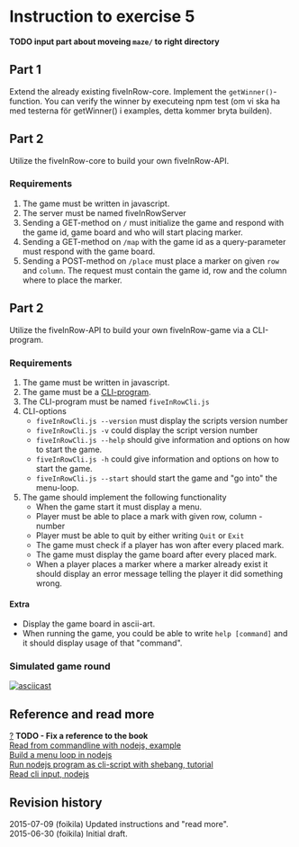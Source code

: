 Instruction to exercise 5
==============================

**TODO input part about moveing `maze/` to right directory** 

Part 1
------
Extend the already existing fiveInRow-core. 
Implement the `getWinner()`-function. 
You can verify the winner by executeing npm test (om vi ska ha med testerna för getWinner() i examples, detta kommer bryta builden).

Part 2
------

Utilize the fiveInRow-core to build your own fiveInRow-API.

### Requirements
1. The game must be written in javascript.
2. The server must be named fiveInRowServer
3.  Sending a GET-method on `/` must initialize the game and respond with the game id, game board and who will start placing marker.
4. Sending a GET-method on `/map` with the game id as a query-parameter must respond with the game board. 
5. Sending a POST-method on `/place` must place a marker on given `row` and `column`. The request must contain the game id, row and the column where to place the marker.

Part 2
------
Utilize the fiveInRow-API to build your own fiveInRow-game via a CLI-program.

### Requirements
1. The game must be written in javascript.
2. The game must be a [CLI-program](https://en.wikipedia.org/wiki/Command-line_interface).
3. The CLI-program must be named `fiveInRowCli.js`
4. CLI-options
    - `fiveInRowCli.js --version` must display the scripts version number
    - `fiveInRowCli.js -v` could display the script version number
    - `fiveInRowCli.js --help` should give information and options on how to start the game.
    - `fiveInRowCli.js -h` could give information and options on how to start the game.
    - `fiveInRowCli.js --start` should start the game and "go into" the menu-loop.
5. The game should implement the following functionality
    - When the game start it must display a menu.
    - Player must be able to place a mark with given row, column - number
    - Player must be able to quit by either writing `Quit` or `Exit`
    - The game must check if a player has won after every placed mark.
    - The game must display the game board after every placed mark.
    - When a player places a marker where a marker already exist it should display an error message telling the player it did something wrong.
    
#### Extra
- Display the game board in ascii-art.
- When running the game, you could be able to write `help [command]` and it should display usage of that "command".


### Simulated game round
[![asciicast](https://asciinema.org/a/23190.png)](https://asciinema.org/a/23190)

Reference and read more
------------------------------

[?](#) **TODO - Fix a reference to the book**     
[Read from commandline with nodejs, example](https://github.com/mosbth/linux/tree/master/example/nodejs/readFromCommandLine)     
[Build a menu loop in nodejs]()    
[Run nodejs program as cli-script with shebang, tutorial](https://github.com/mosbth/linux/tree/master/tutorial/nodejs/createExecuteable.md)     
[Read cli input, nodejs](https://github.com/mosbth/linux/tree/master/tutorial/nodejs/read-cli-input-nodejs.md)    

Revision history
------------------------------
2015-07-09 (foikila) Updated instructions and "read more".    
2015-06-30 (foikila) Initial draft.
